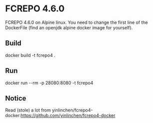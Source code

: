 # FCREPO 4.6.0
FCREPO 4.6.0 on Alpine linux.
You need to change the first line of the DockerFile (find an openjdk alpine docker image for yourself).
## Build
docker build -t fcrepo4 .
## Run
docker run --rm -p 28080:8080 -t fcrepo4 
## Notice
Read (stole) a lot from yinlinchen/fcrepo4-docker:https://github.com/yinlinchen/fcrepo4-docker
